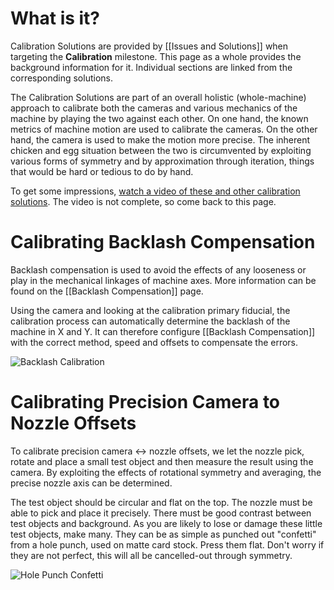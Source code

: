 # What is it?

Calibration Solutions are provided by [[Issues and Solutions]] when targeting the **Calibration** milestone. This page as a whole provides the background information for it. Individual sections are linked from the corresponding solutions.  

The Calibration Solutions are part of an overall holistic (whole-machine) approach to calibrate both the cameras and various mechanics of the machine by playing the two against each other. On one hand, the known metrics of machine motion are used to calibrate the cameras. On the other hand, the camera is used to make the motion more precise. The inherent chicken and egg situation between the two is circumvented by exploiting various forms of symmetry and by approximation through iteration, things that would be hard or tedious to do by hand. 

To get some impressions, [watch a video of these and other calibration solutions](https://youtu.be/md68n_J7uto). The video is not complete, so come back to this page.

# Calibrating Backlash Compensation

Backlash compensation is used to avoid the effects of any looseness or play in the mechanical linkages of machine axes. More information can be found on the [[Backlash Compensation]] page. 

Using the camera and looking at the calibration primary fiducial, the calibration process can automatically determine the backlash of the machine in X and Y. It can therefore configure [[Backlash Compensation]] with the correct method, speed and offsets to compensate the errors. 

![Backlash Calibration](https://user-images.githubusercontent.com/9963310/130323847-1a5ccfe6-072d-4f73-a64e-378749d936c7.png)

# Calibrating Precision Camera to Nozzle Offsets

To calibrate precision camera ↔ nozzle offsets, we let the nozzle pick, rotate and place a small test object and then measure the result using the camera. By exploiting the effects of rotational symmetry and averaging, the precise nozzle axis can be determined. 

The test object should be circular and flat on the top. The nozzle must be able to pick and place it precisely. There must be good contrast between test objects and background. As you are likely to lose or damage these little test objects, make many. They can be as simple as punched out "confetti" from a hole punch, used on matte card stock. Press them flat. Don't worry if they are not perfect, this will all be cancelled-out through symmetry. 

![Hole Punch Confetti](https://user-images.githubusercontent.com/9963310/119668622-a1aed380-be37-11eb-97cc-a99f7220ea04.jpg)
